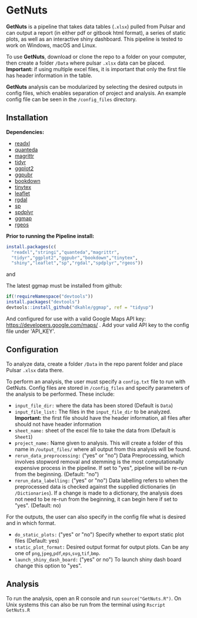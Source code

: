 # GetNuts

**GetNuts** is a pipeline that takes data tables (`.xlsx`) pulled from Pulsar and can output a report (in either pdf or gitbook html format), a series of static plots, as well as an interactive shiny dashboard. This pipeline is tested to work on Windows, macOS and Linux.

To use **GetNuts**, download or clone the repo to a folder on your computer, then create a folder `/Data` where pulsar `.xlsx` data can be placed. **Important:** if using multiple excel files, it is important that only the first file has header information in the table.

**GetNuts** analysis can be modularized by selecting the desired outputs in config files, which enables separation of project and analysis.  An example config file can be seen in the `/config_files` directory.

## Installation

**Dependencies:**

* [readxl](https://github.com/tidyverse/readxl)
* [quanteda](https://github.com/quanteda/quanteda)
* [magrittr](https://github.com/tidyverse/magrittr)
* [tidyr](https://cran.r-project.org/web/packages/tidyr/index.html)
* [ggplot2](https://ggplot2.tidyverse.org/)
* [ggpubr](http://www.sthda.com/english/rpkgs/ggpubr/)
* [bookdown](https://github.com/rstudio/bookdown)
* [tinytex](https://yihui.name/tinytex/)
* [leaflet](https://rstudio.github.io/leaflet/)
* [rgdal](https://cran.r-project.org/web/packages/rgdal/index.html)
* [sp](https://cran.r-project.org/web/packages/sp/index.html)
* [spdplyr](https://cran.r-project.org/web/packages/spdplyr/index.html)
* [ggmap](https://github.com/dkahle/ggmap)
* [rgeos](https://cran.r-project.org/web/packages/rgeos/index.html)

**Prior to running the Pipeline install:**

```r
install.packages(c(
  "readxl","stringi","quanteda","magrittr",
  "tidyr","ggplot2","ggpubr","bookdown","tinytex",
  "shiny","leaflet","sp","rgdal","spdplyr","rgeos"))
```

and

The latest ggmap must be installed from github:

```r
if(!requireNamespace("devtools"))
install.packages("devtools")
devtools::install_github("dkahle/ggmap", ref = "tidyup")
```

And configured for use with a valid Google Maps API key: https://developers.google.com/maps/ . Add your valid API key to the config file under 'API_KEY'.


## Configuration

To analyze data, create a folder `/Data` in the repo parent folder and place Pulsar `.xlsx` data there.

To perform an analysis, the user must specify a `config.txt` file to run with GetNuts. Config files are stored in `/config_files` and specify parameters of the analysis to be performed. These include:

* `input_file_dir:` where the data has been stored (Default is `Data`)
* `input_file_list:` The files in the `input_file_dir` to be analyzed. **Important:** the first file should have the header information, all files after should not have header information
* `sheet_name:` sheet of the excel file to take the data from (Default is `Sheet1`)
* `project_name:` Name given to analysis. This will create a folder of this name in `/output_files/` where all output from this analysis will be found.
* `rerun_data_preprocessing:` ("yes" or "no") Data Preprocessing, which involves stopword removal and stemming is the most computationally expensive process in the pipeline. If set to "yes", pipeline will be re-run from the beginning. (Default: "no")
* `rerun_data_labelling:` ("yes" or "no") Data labelling refers to when the preprocessed data is checked against the supplied dictionaries (in `/Dictionaries`). If a change is made to a dictionary, the analysis does not need to be re-run from the beginning, it can begin here if set to "yes". (Default: no)

For the outputs, the user can also specify in the config file what is desired and in which format.
* `do_static_plots:` ("yes" or "no") Specify whether to export static plot files (Default: yes)
* `static_plot_format:` Desired output format for output plots. Can be any one of `png`,`jpeg`,`pdf`,`eps`,`svg`,`tif`,`bmp`.
* `launch_shiny_dash_board:` ("yes" or no") To launch shiny dash board change this option to "yes".


## Analysis

To run the analysis, open an R console and run `source("GetNuts.R")`.
On Unix systems this can also be run from the terminal using `Rscript GetNuts.R`
